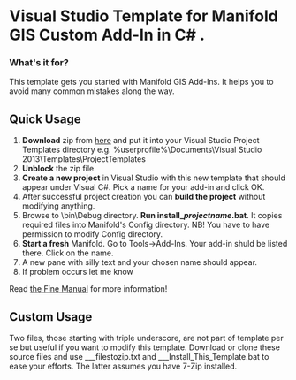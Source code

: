 # Visual Studio Template for Manifold GIS Custom Add-In in C# .

### What's it for?
This template gets you started with Manifold GIS Add-Ins. It helps you to avoid many common mistakes along the way.


## Quick Usage

1. **Download** zip from [here](https://github.com/rkolka/Template-for-Manifold-GIS-Custom-Add-In-in-CSharp/archive/master.zip) and put it into your Visual Studio Project Templates directory e.g. %userprofile%\Documents\Visual Studio 2013\Templates\ProjectTemplates
2. **Unblock** the zip file.
3. **Create a new project** in Visual Studio with this new template that should appear under Visual C#. Pick a name for your add-in and click OK. 
4. After successful project creation you can **build the project** without modifying anything.
5. Browse to <projectdirectory>\bin\Debug directory. **Run install_*projectname*.bat**. It copies required files into Manifold's Config directory. NB! You have to have permission to modify Config directory. 
6. **Start a fresh** Manifold. Go to Tools->Add-Ins. Your add-in shuld be listed there. Click on the name.
7. A new pane with silly text and your chosen name should appear.
8. If problem occurs let me know

Read [the Fine Manual](http://georeference.org/doc/add_ins.htm) for more information!

## Custom Usage

Two files, those starting with triple underscore, are not part of template per se but useful if you want to modify this template. Download or clone these source files and use ___filestozip.txt and ___Install_This_Template.bat to ease your efforts.
The latter assumes you have 7-Zip installed.
